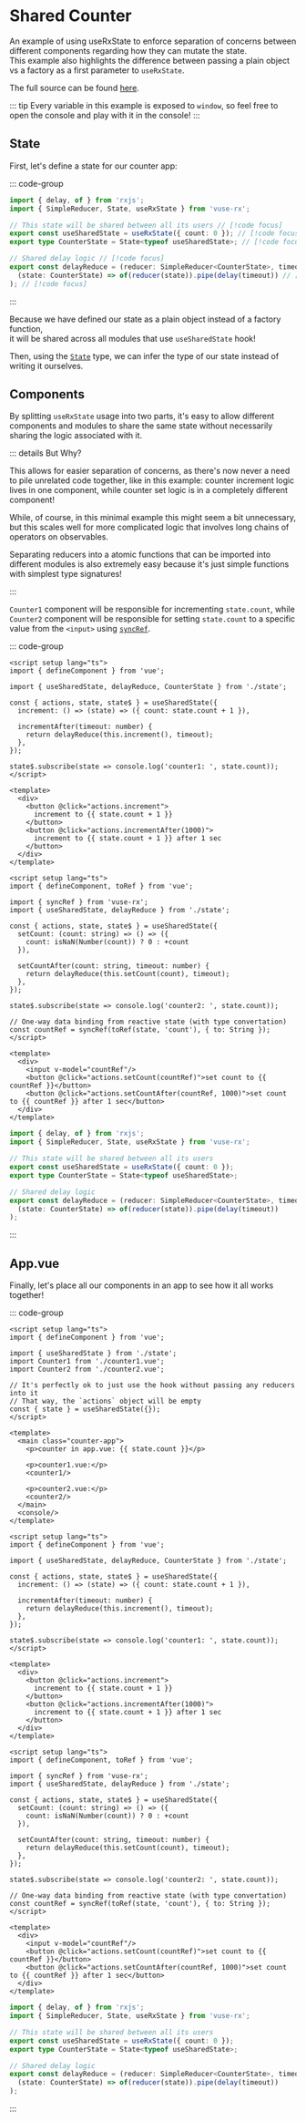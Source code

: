 # Shared Counter

An example of using useRxState to enforce separation of concerns between different components regarding how they can mutate the state.\
This example also highlights the difference between passing a plain object vs a factory as a first parameter to `useRxState`.

The full source can be found [here](https://github.com/Raiondesu/vuse-rx/blob/main/docs/.vitepress/theme/recipes/shared-counter).

::: tip
Every variable in this example is exposed to `window`,
so feel free to open the console and play with it in the console!
:::

## State

First, let's define a state for our counter app:

::: code-group
```ts [state.ts]
import { delay, of } from 'rxjs';
import { SimpleReducer, State, useRxState } from 'vuse-rx';

// This state will be shared between all its users // [!code focus]
export const useSharedState = useRxState({ count: 0 }); // [!code focus]
export type CounterState = State<typeof useSharedState>; // [!code focus]

// Shared delay logic // [!code focus]
export const delayReduce = (reducer: SimpleReducer<CounterState>, timeout: number) => ( // [!code focus]
  (state: CounterState) => of(reducer(state)).pipe(delay(timeout)) // [!code focus]
); // [!code focus]
```
:::

Because we have defined our state as a plain object instead of a factory function,\
it will be shared across all modules that use `useSharedState` hook!

Then, using the [`State`](/api/use-rx-state#state) type,
we can infer the type of our state instead of writing it ourselves.

## Components

By splitting `useRxState` usage into two parts,
it's easy to allow different components and modules to share the same state
without necessarily sharing the logic associated with it.

::: details But Why?

This allows for easier separation of concerns,
as there's now never a need to pile unrelated code together,
like in this example:
counter increment logic lives in one component,
while counter set logic is in a completely different component!

While, of course, in this minimal example this might seem a bit unnecessary,
but this scales well for more complicated logic that involves long chains of operators on observables.

Separating reducers into a atomic functions that can be imported into different modules
is also extremely easy because it's just simple functions with simplest type signatures!

:::

`Counter1` component will be responsible for incrementing `state.count`,
while `Counter2` component will be responsible for setting `state.count`
to a specific value from the `<input>` using [`syncRef`](/api/refs#syncref).

::: code-group

```vue {4,9,11-13,16,18,25-30} [Counter1.vue]
<script setup lang="ts">
import { defineComponent } from 'vue';

import { useSharedState, delayReduce, CounterState } from './state';

const { actions, state, state$ } = useSharedState({
  increment: () => (state) => ({ count: state.count + 1 }),

  incrementAfter(timeout: number) {
    return delayReduce(this.increment(), timeout);
  },
});

state$.subscribe(state => console.log('counter1: ', state.count));
</script>

<template>
  <div>
    <button @click="actions.increment">
      increment to {{ state.count + 1 }}
    </button>
    <button @click="actions.incrementAfter(1000)">
      increment to {{ state.count + 1 }} after 1 sec
    </button>
  </div>
</template>
```

```vue {5,10-13,14-16,25-26,34-36} [Counter2.vue]
<script setup lang="ts">
import { defineComponent, toRef } from 'vue';

import { syncRef } from 'vuse-rx';
import { useSharedState, delayReduce } from './state';

const { actions, state, state$ } = useSharedState({
  setCount: (count: string) => () => ({
    count: isNaN(Number(count)) ? 0 : +count
  }),

  setCountAfter(count: string, timeout: number) {
    return delayReduce(this.setCount(count), timeout);
  },
});

state$.subscribe(state => console.log('counter2: ', state.count));

// One-way data binding from reactive state (with type convertation)
const countRef = syncRef(toRef(state, 'count'), { to: String });
</script>

<template>
  <div>
    <input v-model="countRef"/>
    <button @click="actions.setCount(countRef)">set count to {{ countRef }}</button>
    <button @click="actions.setCountAfter(countRef, 1000)">set count to {{ countRef }} after 1 sec</button>
  </div>
</template>
```

```ts [state.ts]
import { delay, of } from 'rxjs';
import { SimpleReducer, State, useRxState } from 'vuse-rx';

// This state will be shared between all its users
export const useSharedState = useRxState({ count: 0 });
export type CounterState = State<typeof useSharedState>;

// Shared delay logic
export const delayReduce = (reducer: SimpleReducer<CounterState>, timeout: number) => (
  (state: CounterState) => of(reducer(state)).pipe(delay(timeout))
);
```
:::

## App.vue

Finally, let's place all our components in an app to see how it all works together!

<ClientOnly>
  <SharedCounter/>
</ClientOnly>

::: code-group
```vue {4-6,14-17} [App.vue]
<script setup lang="ts">
import { defineComponent } from 'vue';

import { useSharedState } from './state';
import Counter1 from './counter1.vue';
import Counter2 from './counter2.vue';

// It's perfectly ok to just use the hook without passing any reducers into it
// That way, the `actions` object will be empty
const { state } = useSharedState({});
</script>

<template>
  <main class="counter-app">
    <p>counter in app.vue: {{ state.count }}</p>

    <p>counter1.vue:</p>
    <counter1/>

    <p>counter2.vue:</p>
    <counter2/>
  </main>
  <console/>
</template>
```

```vue {4,9,11-13,16,18,25-30} [Counter1.vue]
<script setup lang="ts">
import { defineComponent } from 'vue';

import { useSharedState, delayReduce, CounterState } from './state';

const { actions, state, state$ } = useSharedState({
  increment: () => (state) => ({ count: state.count + 1 }),

  incrementAfter(timeout: number) {
    return delayReduce(this.increment(), timeout);
  },
});

state$.subscribe(state => console.log('counter1: ', state.count));
</script>

<template>
  <div>
    <button @click="actions.increment">
      increment to {{ state.count + 1 }}
    </button>
    <button @click="actions.incrementAfter(1000)">
      increment to {{ state.count + 1 }} after 1 sec
    </button>
  </div>
</template>
```

```vue {5,10-13,14-16,25-26,34-36} [Counter2.vue]
<script setup lang="ts">
import { defineComponent, toRef } from 'vue';

import { syncRef } from 'vuse-rx';
import { useSharedState, delayReduce } from './state';

const { actions, state, state$ } = useSharedState({
  setCount: (count: string) => () => ({
    count: isNaN(Number(count)) ? 0 : +count
  }),

  setCountAfter(count: string, timeout: number) {
    return delayReduce(this.setCount(count), timeout);
  },
});

state$.subscribe(state => console.log('counter2: ', state.count));

// One-way data binding from reactive state (with type convertation)
const countRef = syncRef(toRef(state, 'count'), { to: String });
</script>

<template>
  <div>
    <input v-model="countRef"/>
    <button @click="actions.setCount(countRef)">set count to {{ countRef }}</button>
    <button @click="actions.setCountAfter(countRef, 1000)">set count to {{ countRef }} after 1 sec</button>
  </div>
</template>
```

```ts [state.ts]
import { delay, of } from 'rxjs';
import { SimpleReducer, State, useRxState } from 'vuse-rx';

// This state will be shared between all its users
export const useSharedState = useRxState({ count: 0 });
export type CounterState = State<typeof useSharedState>;

// Shared delay logic
export const delayReduce = (reducer: SimpleReducer<CounterState>, timeout: number) => (
  (state: CounterState) => of(reducer(state)).pipe(delay(timeout))
);
```
:::
